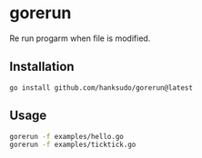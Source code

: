 # gorerun

Re run progarm when file is modified.

## Installation

    go install github.com/hanksudo/gorerun@latest

## Usage

```bash
gorerun -f examples/hello.go
gorerun -f examples/ticktick.go
```
